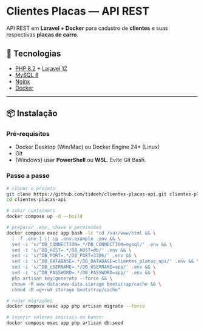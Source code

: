 # Clientes Placas — API REST

API REST em **Laravel + Docker** para cadastro de **clientes** e suas respectivas **placas de carro**.

## 🚀 Tecnologias
- [PHP 8.2](https://www.php.net/) + [Laravel 12](https://laravel.com/)
- [MySQL 8](https://www.mysql.com/)
- [Nginx](https://www.nginx.com/)
- [Docker](https://www.docker.com/)

---

## 📦 Instalação

### Pré-requisitos
- Docker Desktop (Win/Mac) ou Docker Engine 24+ (Linux)
- Git
- (Windows) usar **PowerShell** ou **WSL**. Evite Git Bash.

### Passo a passo
```bash
# clonar o projeto
git clone https://github.com/tideeh/clientes-placas-api.git clientes-placas-api
cd clientes-placas-api

# subir containers
docker compose up -d --build

# preparar .env, chave e permissões
docker compose exec app bash -lc "cd /var/www/html && \
  [ -f .env ] || cp .env.example .env && \
  sed -i 's/^DB_CONNECTION=.*/DB_CONNECTION=mysql/' .env && \
  sed -i 's/^DB_HOST=.*/DB_HOST=db/' .env && \
  sed -i 's/^DB_PORT=.*/DB_PORT=3306/' .env && \
  sed -i 's/^DB_DATABASE=.*/DB_DATABASE=clientes_placas_api/' .env && \
  sed -i 's/^DB_USERNAME=.*/DB_USERNAME=app/' .env && \
  sed -i 's/^DB_PASSWORD=.*/DB_PASSWORD=app/' .env && \
  php artisan key:generate --force && \
  chown -R www-data:www-data storage bootstrap/cache && \
  chmod -R ug+rwX storage bootstrap/cache"

# rodar migrações
docker compose exec app php artisan migrate --force

# inserir valores iniciais no banco: 
docker compose exec app php artisan db:seed
